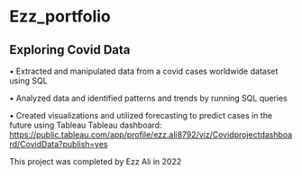 # Ezz_portfolio
## Exploring Covid Data 
•	Extracted and manipulated data from a covid cases worldwide dataset using SQL

•	Analyzed data and identified patterns and trends by running SQL queries


•	Created visualizations and utilized forecasting to predict cases in the future using Tableau 
Tableau dashboard: https://public.tableau.com/app/profile/ezz.ali8792/viz/Covidprojectdashboard/CovidData?publish=yes

This project was completed by Ezz Ali in 2022
